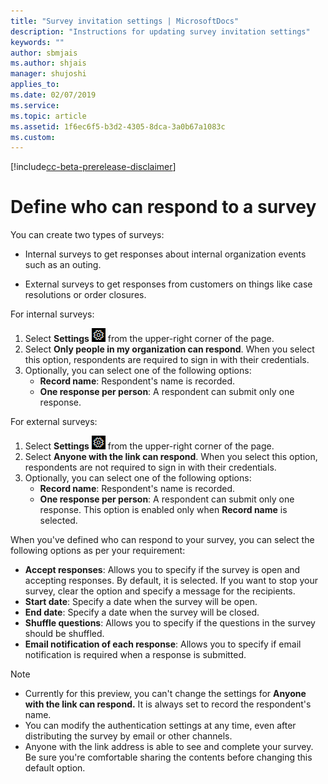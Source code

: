 ```yaml
---
title: "Survey invitation settings | MicrosoftDocs"
description: "Instructions for updating survey invitation settings"
keywords: ""
author: sbmjais
ms.author: shjais
manager: shujoshi
applies_to: 
ms.date: 02/07/2019
ms.service: 
ms.topic: article
ms.assetid: 1f6ec6f5-b3d2-4305-8dca-3a0b67a1083c
ms.custom: 
---
```


[!include[cc-beta-prerelease-disclaimer](../../includes/cc-beta-prerelease-disclaimer.md)]

# Define who can respond to a survey 

You can create two types of surveys:

-   Internal surveys to get responses about internal organization events such as an outing.

-   External surveys to get responses from customers on things like case resolutions or order closures.

For internal surveys:

1. Select **Settings** ![Settings](media/settings-icon.png "Settings") from the upper-right corner of the page.
2. Select **Only people in my organization can respond**.  When you select this option, respondents are required to sign in with their credentials. 
3. Optionally, you can select one of the following options:
    - **Record name**: Respondent's name is recorded.
    - **One response per person**: A respondent can submit only one response.

For external surveys:

1. Select **Settings** ![Settings](media/settings-icon.png "Settings") from the upper-right corner of the page.
2. Select **Anyone with the link can respond**. When you select this option, respondents are not required to sign in with their credentials.
3. Optionally, you can select one of the following options:
    - **Record name**: Respondent's name is recorded.
    - **One response per person**: A respondent can submit only one response. This option is enabled only when **Record name** is selected.

When you've defined who can respond to your survey, you can select the following options as per your requirement:

- **Accept responses**: Allows you to specify if the survey is open and accepting responses. By default, it is selected. If you want to stop your survey, clear the option and specify a message for the recipients.
- **Start date**: Specify a date when the survey will be open. 
- **End date**: Specify a date when the survey will be closed.
- **Shuffle questions**: Allows you to specify if the questions in the survey should be shuffled.
- **Email notification of each response**: Allows you to specify if email notification is required when a response is submitted.


> [!NOTE]
> - Currently for this preview, you can't change the settings for **Anyone with the link can respond.** It is always set to record the respondent's name.
> - You can modify the authentication settings at any time, even after distributing the survey by email or other channels.
> - Anyone with the link address is able to see and complete your survey. Be sure you're comfortable sharing the contents before changing this default option.

